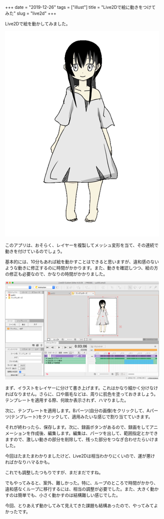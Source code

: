 +++
date = "2019-12-26"
tags = ["illust"]
title = "Live2Dで絵に動きをつけてみた"
slug = "live2d"
+++

Live2Dで絵を動かしてみました。

![](https://raw.githubusercontent.com/syui/syui.github.io/src/static/img/game_yui_01.gif)

このアプリは、おそらく、レイヤーを複製してメッシュ変形を当て、その連続で動きを付けているのでしょう。

基本的には、10分もあれば絵を動かすことはできると思いますが、違和感のないような動きに修正するのに時間がかかります。また、動きを確認しつつ、絵の方の修正も必要なので、かなりの時間がかかりました。

![](https://raw.githubusercontent.com/mba-hack/images/master/live2d_game_yui_01.png)

まず、イラストをレイヤーに分けて書き上げます。これはかなり細かく分けなければなりません。さらに、口や眉毛などは、周りに肌色を塗っておきましょう。テンプレートを適用する際、何故か表示されず、ハマりました。

次に、テンプレートを適用します。Bパーツ(自分の画像)をクリックして、Aパーツ(テンプレート)をクリックして、適用みたいな感じで割り当てていきます。

それが終わったら、保存します。次に、録画ボタンがあるので、録画をしてアニメーションを作成後、編集します。編集は、パーツを出して、範囲指定とかできますので、激しい動きの部分を削除して、残った部分をつなぎ合わせたらいけました。

今回はたまたまわかりましたけど、Live2Dは相当わかりにくいので、運が悪ければかなりハマるかも。

これでも調整したつもりですが、まだまだですね。

でもやってみると、案外、難しかった。特に、ループのところで時間がかかり、違和感なくループに移行するには、相当の調整が必要でした。また、大きく動かすのは簡単でも、小さく動かすのは結構難しい感じでした。

今回、とりあえず動かしてみて見えてきた課題も結構あったので、やってみてよかったです。

